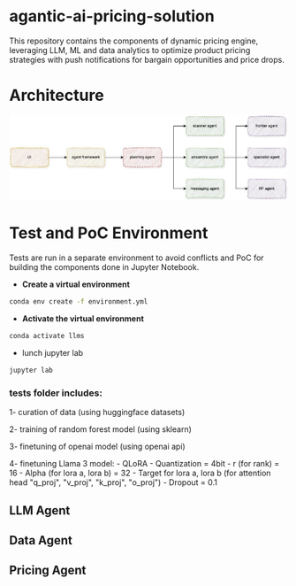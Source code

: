 # agantic-ai-pricing-solution
This repository contains the components of dynamic pricing engine, leveraging LLM, ML and data analytics to optimize product pricing strategies with push notifications for bargain opportunities and price drops.

# Architecture

![Architecture](images/architecture.jpg)

# Test and PoC Environment

Tests are run in a separate environment to avoid conflicts and PoC for building the components done in Jupyter Notebook.

- **Create a virtual environment**

```bash
conda env create -f environment.yml 
```


- **Activate the virtual environment**

```bash
conda activate llms
```

- lunch jupyter lab

```bash
jupyter lab
```
### tests folder includes:

1- curation of data (using huggingface datasets)

2- training of random forest model (using sklearn)

3- finetuning of openai model (using openai api)

4- finetuning Llama 3 model:
    - QLoRA
    - Quantization = 4bit
    - r (for rank) = 16
    - Alpha (for lora a, lora b) = 32
    - Target for lora a, lora b (for attention head "q_proj", "v_proj", "k_proj", "o_proj")
    - Dropout = 0.1



## LLM Agent

## Data Agent

## Pricing Agent